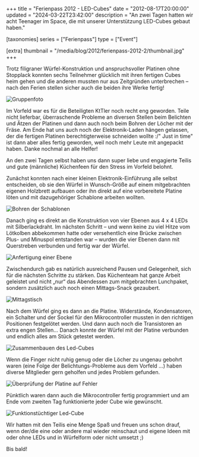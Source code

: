 +++
title = "Ferienpass 2012 - LED-Cubes"
date = "2012-08-17T20:00:00"
updated = "2024-03-22T23:42:00"
description = "An zwei Tagen hatten wir acht Teenager im Space, die mit unserer Unterstützung LED-Cubes gebaut haben."

[taxonomies]
series = ["Ferienpass"]
type = ["Event"]

[extra]
thumbnail = "/media/blog/2012/ferienpass-2012-2/thumbnail.jpg"
+++

Trotz filigraner Würfel-Konstruktion und anspruchsvoller Platinen ohne Stopplack konnten sechs Teilnehmer glücklich mit
ihren fertigen Cubes heim gehen und die anderen mussten nur aus Zeitgründen unterbrechen – nach den Ferien stellen
sicher auch die beiden ihre Werke fertig!

![Gruppenfoto](/media/blog/2012/ferienpass-2012-2/0000.jpg)

Im Vorfeld war es für die Beteiligten KtTler noch recht eng geworden. Teile nicht lieferbar, überraschende Probleme an
diversen Stellen beim Belichten und Ätzen der Platinen und dann auch noch beim Bohren der Löcher mit der Fräse. Am Ende
hat uns auch noch der Elektronik-Laden hängen gelassen, der die fertigen Platinen berechtigterweise schneiden wollte :/"
Just in time" ist dann aber alles fertig geworden, weil noch mehr Leute mit angepackt haben. Danke nochmal an alle
Helfer!

An den zwei Tagen selbst haben uns dann super liebe und engagierte Teilis und gute (männliche) Küchenfeen für den Stress
im Vorfeld belohnt.

Zunächst konnten nach einer kleinen Elektronik-Einführung alle selbst entscheiden, ob sie den Würfel in Wunsch-Größe auf
einem mitgebrachten eigenen Holzbrett aufbauen oder ihn direkt auf eine vorbereitete Platine löten und mit dazugehöriger
Schablone arbeiten wollten.

![Bohren der Schablonen](/media/blog/2012/ferienpass-2012-2/0001.jpg)

Danach ging es direkt an die Konstruktion von vier Ebenen aus 4 x 4 LEDs mit Silberlackdraht. Im nächsten Schritt – und
wenn keine zu viel Hitze vom Lötkolben abbekommen hatte oder versehentlich eine Brücke zwischen Plus- und Minuspol
entstanden war – wurden die vier Ebenen dann mit Querstreben verbunden und fertig war der Würfel.

![Anfertigung einer Ebene](/media/blog/2012/ferienpass-2012-2/0002.jpg)

Zwischendurch gab es natürlich ausreichend Pausen und Gelegenheit, sich für die nächsten Schritte zu stärken. Das
Küchenteam hat ganze Arbeit geleistet und nicht „nur“ das Abendessen zum mitgebrachten Lunchpaket, sondern zusätzlich
auch noch einen Mittags-Snack gezaubert.

![Mittagstisch](/media/blog/2012/ferienpass-2012-2/0003.jpg)

Nach dem Würfel ging es dann an die Platine. Widerstände, Kondensatoren, ein Schalter und der Sockel für den
Mikrocontroller mussten in den richtigen Positionen festgelötet werden. Und dann auch noch die Transistoren an extra
engen Stellen… Danach konnte der Würfel mit der Platine verbunden und endlich alles am Stück getestet werden.

![Zusammenbauen des Led-Cubes](/media/blog/2012/ferienpass-2012-2/0004.jpg)

Wenn die Finger nicht ruhig genug oder die Löcher zu ungenau gebohrt waren (eine Folge der Belichtungs-Probleme aus dem
Vorfeld …) haben diverse Mitglieder gern geholfen und jedes Problem gefunden.

![Überprüfung der Platine auf Fehler](/media/blog/2012/ferienpass-2012-2/0005.jpg)

Pünktlich waren dann auch die Mikrocontroller fertig programmiert und am Ende vom zweiten Tag funktionierte jeder Cube
wie gewünscht.

![Funktionstüchtiger Led-Cube](/media/blog/2012/ferienpass-2012-2/0006.jpg)

Wir hatten mit den Teilis eine Menge Spaß und freuen uns schon drauf, wenn der/die eine oder andere mal wieder
reinschaut und eigene Ideen mit oder ohne LEDs und in Würfelform oder nicht umsetzt ;)

Bis bald!
